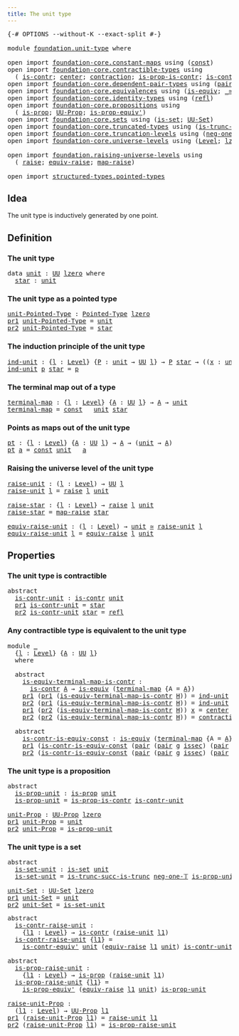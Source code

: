 ```yaml
---
title: The unit type
---
```


<pre class="Agda"><a id="39" class="Symbol">{-#</a> <a id="43" class="Keyword">OPTIONS</a> <a id="51" class="Pragma">--without-K</a> <a id="63" class="Pragma">--exact-split</a> <a id="77" class="Symbol">#-}</a>

<a id="82" class="Keyword">module</a> <a id="89" href="foundation.unit-type.html" class="Module">foundation.unit-type</a> <a id="110" class="Keyword">where</a>

<a id="117" class="Keyword">open</a> <a id="122" class="Keyword">import</a> <a id="129" href="foundation-core.constant-maps.html" class="Module">foundation-core.constant-maps</a> <a id="159" class="Keyword">using</a> <a id="165" class="Symbol">(</a><a id="166" href="foundation-core.constant-maps.html#216" class="Function">const</a><a id="171" class="Symbol">)</a>
<a id="173" class="Keyword">open</a> <a id="178" class="Keyword">import</a> <a id="185" href="foundation-core.contractible-types.html" class="Module">foundation-core.contractible-types</a> <a id="220" class="Keyword">using</a>
  <a id="228" class="Symbol">(</a> <a id="230" href="foundation-core.contractible-types.html#1006" class="Function">is-contr</a><a id="238" class="Symbol">;</a> <a id="240" href="foundation-core.contractible-types.html#1098" class="Function">center</a><a id="246" class="Symbol">;</a> <a id="248" href="foundation-core.contractible-types.html#1438" class="Function">contraction</a><a id="259" class="Symbol">;</a> <a id="261" href="foundation-core.contractible-types.html#6620" class="Function">is-prop-is-contr</a><a id="277" class="Symbol">;</a> <a id="279" href="foundation-core.contractible-types.html#3813" class="Function">is-contr-equiv&#39;</a><a id="294" class="Symbol">)</a>
<a id="296" class="Keyword">open</a> <a id="301" class="Keyword">import</a> <a id="308" href="foundation-core.dependent-pair-types.html" class="Module">foundation-core.dependent-pair-types</a> <a id="345" class="Keyword">using</a> <a id="351" class="Symbol">(</a><a id="352" href="foundation-core.dependent-pair-types.html#588" class="InductiveConstructor">pair</a><a id="356" class="Symbol">;</a> <a id="358" href="foundation-core.dependent-pair-types.html#605" class="Field">pr1</a><a id="361" class="Symbol">;</a> <a id="363" href="foundation-core.dependent-pair-types.html#617" class="Field">pr2</a><a id="366" class="Symbol">)</a>
<a id="368" class="Keyword">open</a> <a id="373" class="Keyword">import</a> <a id="380" href="foundation-core.equivalences.html" class="Module">foundation-core.equivalences</a> <a id="409" class="Keyword">using</a> <a id="415" class="Symbol">(</a><a id="416" href="foundation-core.equivalences.html#1556" class="Function">is-equiv</a><a id="424" class="Symbol">;</a> <a id="426" href="foundation-core.equivalences.html#1621" class="Function Operator">_≃_</a><a id="429" class="Symbol">)</a>
<a id="431" class="Keyword">open</a> <a id="436" class="Keyword">import</a> <a id="443" href="foundation-core.identity-types.html" class="Module">foundation-core.identity-types</a> <a id="474" class="Keyword">using</a> <a id="480" class="Symbol">(</a><a id="481" href="foundation-core.identity-types.html#1820" class="InductiveConstructor">refl</a><a id="485" class="Symbol">)</a>
<a id="487" class="Keyword">open</a> <a id="492" class="Keyword">import</a> <a id="499" href="foundation-core.propositions.html" class="Module">foundation-core.propositions</a> <a id="528" class="Keyword">using</a>
  <a id="536" class="Symbol">(</a> <a id="538" href="foundation-core.propositions.html#1309" class="Function">is-prop</a><a id="545" class="Symbol">;</a> <a id="547" href="foundation-core.propositions.html#1393" class="Function">UU-Prop</a><a id="554" class="Symbol">;</a> <a id="556" href="foundation-core.propositions.html#4884" class="Function">is-prop-equiv&#39;</a><a id="570" class="Symbol">)</a>
<a id="572" class="Keyword">open</a> <a id="577" class="Keyword">import</a> <a id="584" href="foundation-core.sets.html" class="Module">foundation-core.sets</a> <a id="605" class="Keyword">using</a> <a id="611" class="Symbol">(</a><a id="612" href="foundation-core.sets.html#1113" class="Function">is-set</a><a id="618" class="Symbol">;</a> <a id="620" href="foundation-core.sets.html#1190" class="Function">UU-Set</a><a id="626" class="Symbol">)</a>
<a id="628" class="Keyword">open</a> <a id="633" class="Keyword">import</a> <a id="640" href="foundation-core.truncated-types.html" class="Module">foundation-core.truncated-types</a> <a id="672" class="Keyword">using</a> <a id="678" class="Symbol">(</a><a id="679" href="foundation-core.truncated-types.html#2388" class="Function">is-trunc-succ-is-trunc</a><a id="701" class="Symbol">)</a>
<a id="703" class="Keyword">open</a> <a id="708" class="Keyword">import</a> <a id="715" href="foundation-core.truncation-levels.html" class="Module">foundation-core.truncation-levels</a> <a id="749" class="Keyword">using</a> <a id="755" class="Symbol">(</a><a id="756" href="foundation-core.truncation-levels.html#448" class="Function">neg-one-𝕋</a><a id="765" class="Symbol">)</a>
<a id="767" class="Keyword">open</a> <a id="772" class="Keyword">import</a> <a id="779" href="foundation-core.universe-levels.html" class="Module">foundation-core.universe-levels</a> <a id="811" class="Keyword">using</a> <a id="817" class="Symbol">(</a><a id="818" href="Agda.Primitive.html#597" class="Postulate">Level</a><a id="823" class="Symbol">;</a> <a id="825" href="Agda.Primitive.html#764" class="Primitive">lzero</a><a id="830" class="Symbol">;</a> <a id="832" href="foundation-core.universe-levels.html#235" class="Primitive">UU</a><a id="834" class="Symbol">)</a>

<a id="837" class="Keyword">open</a> <a id="842" class="Keyword">import</a> <a id="849" href="foundation.raising-universe-levels.html" class="Module">foundation.raising-universe-levels</a> <a id="884" class="Keyword">using</a>
  <a id="892" class="Symbol">(</a> <a id="894" href="foundation.raising-universe-levels.html#973" class="Datatype">raise</a><a id="899" class="Symbol">;</a> <a id="901" href="foundation.raising-universe-levels.html#1550" class="Function">equiv-raise</a><a id="912" class="Symbol">;</a> <a id="914" href="foundation.raising-universe-levels.html#1038" class="InductiveConstructor">map-raise</a><a id="923" class="Symbol">)</a>

<a id="926" class="Keyword">open</a> <a id="931" class="Keyword">import</a> <a id="938" href="structured-types.pointed-types.html" class="Module">structured-types.pointed-types</a>
</pre>
## Idea

The unit type is inductively generated by one point.

## Definition

### The unit type

<pre class="Agda"><a id="1079" class="Keyword">data</a> <a id="unit"></a><a id="1084" href="foundation.unit-type.html#1084" class="Datatype">unit</a> <a id="1089" class="Symbol">:</a> <a id="1091" href="foundation-core.universe-levels.html#235" class="Primitive">UU</a> <a id="1094" href="Agda.Primitive.html#764" class="Primitive">lzero</a> <a id="1100" class="Keyword">where</a>
  <a id="unit.star"></a><a id="1108" href="foundation.unit-type.html#1108" class="InductiveConstructor">star</a> <a id="1113" class="Symbol">:</a> <a id="1115" href="foundation.unit-type.html#1084" class="Datatype">unit</a>
</pre>
### The unit type as a pointed type

<pre class="Agda"><a id="unit-Pointed-Type"></a><a id="1170" href="foundation.unit-type.html#1170" class="Function">unit-Pointed-Type</a> <a id="1188" class="Symbol">:</a> <a id="1190" href="structured-types.pointed-types.html#383" class="Function">Pointed-Type</a> <a id="1203" href="Agda.Primitive.html#764" class="Primitive">lzero</a>
<a id="1209" href="foundation-core.dependent-pair-types.html#605" class="Field">pr1</a> <a id="1213" href="foundation.unit-type.html#1170" class="Function">unit-Pointed-Type</a> <a id="1231" class="Symbol">=</a> <a id="1233" href="foundation.unit-type.html#1084" class="Datatype">unit</a>
<a id="1238" href="foundation-core.dependent-pair-types.html#617" class="Field">pr2</a> <a id="1242" href="foundation.unit-type.html#1170" class="Function">unit-Pointed-Type</a> <a id="1260" class="Symbol">=</a> <a id="1262" href="foundation.unit-type.html#1108" class="InductiveConstructor">star</a>
</pre>
### The induction principle of the unit type

<pre class="Agda"><a id="ind-unit"></a><a id="1322" href="foundation.unit-type.html#1322" class="Function">ind-unit</a> <a id="1331" class="Symbol">:</a> <a id="1333" class="Symbol">{</a><a id="1334" href="foundation.unit-type.html#1334" class="Bound">l</a> <a id="1336" class="Symbol">:</a> <a id="1338" href="Agda.Primitive.html#597" class="Postulate">Level</a><a id="1343" class="Symbol">}</a> <a id="1345" class="Symbol">{</a><a id="1346" href="foundation.unit-type.html#1346" class="Bound">P</a> <a id="1348" class="Symbol">:</a> <a id="1350" href="foundation.unit-type.html#1084" class="Datatype">unit</a> <a id="1355" class="Symbol">→</a> <a id="1357" href="foundation-core.universe-levels.html#235" class="Primitive">UU</a> <a id="1360" href="foundation.unit-type.html#1334" class="Bound">l</a><a id="1361" class="Symbol">}</a> <a id="1363" class="Symbol">→</a> <a id="1365" href="foundation.unit-type.html#1346" class="Bound">P</a> <a id="1367" href="foundation.unit-type.html#1108" class="InductiveConstructor">star</a> <a id="1372" class="Symbol">→</a> <a id="1374" class="Symbol">((</a><a id="1376" href="foundation.unit-type.html#1376" class="Bound">x</a> <a id="1378" class="Symbol">:</a> <a id="1380" href="foundation.unit-type.html#1084" class="Datatype">unit</a><a id="1384" class="Symbol">)</a> <a id="1386" class="Symbol">→</a> <a id="1388" href="foundation.unit-type.html#1346" class="Bound">P</a> <a id="1390" href="foundation.unit-type.html#1376" class="Bound">x</a><a id="1391" class="Symbol">)</a>
<a id="1393" href="foundation.unit-type.html#1322" class="Function">ind-unit</a> <a id="1402" href="foundation.unit-type.html#1402" class="Bound">p</a> <a id="1404" href="foundation.unit-type.html#1108" class="InductiveConstructor">star</a> <a id="1409" class="Symbol">=</a> <a id="1411" href="foundation.unit-type.html#1402" class="Bound">p</a>
</pre>
### The terminal map out of a type

<pre class="Agda"><a id="terminal-map"></a><a id="1462" href="foundation.unit-type.html#1462" class="Function">terminal-map</a> <a id="1475" class="Symbol">:</a> <a id="1477" class="Symbol">{</a><a id="1478" href="foundation.unit-type.html#1478" class="Bound">l</a> <a id="1480" class="Symbol">:</a> <a id="1482" href="Agda.Primitive.html#597" class="Postulate">Level</a><a id="1487" class="Symbol">}</a> <a id="1489" class="Symbol">{</a><a id="1490" href="foundation.unit-type.html#1490" class="Bound">A</a> <a id="1492" class="Symbol">:</a> <a id="1494" href="foundation-core.universe-levels.html#235" class="Primitive">UU</a> <a id="1497" href="foundation.unit-type.html#1478" class="Bound">l</a><a id="1498" class="Symbol">}</a> <a id="1500" class="Symbol">→</a> <a id="1502" href="foundation.unit-type.html#1490" class="Bound">A</a> <a id="1504" class="Symbol">→</a> <a id="1506" href="foundation.unit-type.html#1084" class="Datatype">unit</a>
<a id="1511" href="foundation.unit-type.html#1462" class="Function">terminal-map</a> <a id="1524" class="Symbol">=</a> <a id="1526" href="foundation-core.constant-maps.html#216" class="Function">const</a> <a id="1532" class="Symbol">_</a> <a id="1534" href="foundation.unit-type.html#1084" class="Datatype">unit</a> <a id="1539" href="foundation.unit-type.html#1108" class="InductiveConstructor">star</a>
</pre>
### Points as maps out of the unit type

<pre class="Agda"><a id="pt"></a><a id="1598" href="foundation.unit-type.html#1598" class="Function">pt</a> <a id="1601" class="Symbol">:</a> <a id="1603" class="Symbol">{</a><a id="1604" href="foundation.unit-type.html#1604" class="Bound">l</a> <a id="1606" class="Symbol">:</a> <a id="1608" href="Agda.Primitive.html#597" class="Postulate">Level</a><a id="1613" class="Symbol">}</a> <a id="1615" class="Symbol">{</a><a id="1616" href="foundation.unit-type.html#1616" class="Bound">A</a> <a id="1618" class="Symbol">:</a> <a id="1620" href="foundation-core.universe-levels.html#235" class="Primitive">UU</a> <a id="1623" href="foundation.unit-type.html#1604" class="Bound">l</a><a id="1624" class="Symbol">}</a> <a id="1626" class="Symbol">→</a> <a id="1628" href="foundation.unit-type.html#1616" class="Bound">A</a> <a id="1630" class="Symbol">→</a> <a id="1632" class="Symbol">(</a><a id="1633" href="foundation.unit-type.html#1084" class="Datatype">unit</a> <a id="1638" class="Symbol">→</a> <a id="1640" href="foundation.unit-type.html#1616" class="Bound">A</a><a id="1641" class="Symbol">)</a>
<a id="1643" href="foundation.unit-type.html#1598" class="Function">pt</a> <a id="1646" href="foundation.unit-type.html#1646" class="Bound">a</a> <a id="1648" class="Symbol">=</a> <a id="1650" href="foundation-core.constant-maps.html#216" class="Function">const</a> <a id="1656" href="foundation.unit-type.html#1084" class="Datatype">unit</a> <a id="1661" class="Symbol">_</a> <a id="1663" href="foundation.unit-type.html#1646" class="Bound">a</a>
</pre>
### Raising the universe level of the unit type

<pre class="Agda"><a id="raise-unit"></a><a id="1727" href="foundation.unit-type.html#1727" class="Function">raise-unit</a> <a id="1738" class="Symbol">:</a> <a id="1740" class="Symbol">(</a><a id="1741" href="foundation.unit-type.html#1741" class="Bound">l</a> <a id="1743" class="Symbol">:</a> <a id="1745" href="Agda.Primitive.html#597" class="Postulate">Level</a><a id="1750" class="Symbol">)</a> <a id="1752" class="Symbol">→</a> <a id="1754" href="foundation-core.universe-levels.html#235" class="Primitive">UU</a> <a id="1757" href="foundation.unit-type.html#1741" class="Bound">l</a>
<a id="1759" href="foundation.unit-type.html#1727" class="Function">raise-unit</a> <a id="1770" href="foundation.unit-type.html#1770" class="Bound">l</a> <a id="1772" class="Symbol">=</a> <a id="1774" href="foundation.raising-universe-levels.html#973" class="Datatype">raise</a> <a id="1780" href="foundation.unit-type.html#1770" class="Bound">l</a> <a id="1782" href="foundation.unit-type.html#1084" class="Datatype">unit</a>

<a id="raise-star"></a><a id="1788" href="foundation.unit-type.html#1788" class="Function">raise-star</a> <a id="1799" class="Symbol">:</a> <a id="1801" class="Symbol">{</a><a id="1802" href="foundation.unit-type.html#1802" class="Bound">l</a> <a id="1804" class="Symbol">:</a> <a id="1806" href="Agda.Primitive.html#597" class="Postulate">Level</a><a id="1811" class="Symbol">}</a> <a id="1813" class="Symbol">→</a> <a id="1815" href="foundation.raising-universe-levels.html#973" class="Datatype">raise</a> <a id="1821" href="foundation.unit-type.html#1802" class="Bound">l</a> <a id="1823" href="foundation.unit-type.html#1084" class="Datatype">unit</a>
<a id="1828" href="foundation.unit-type.html#1788" class="Function">raise-star</a> <a id="1839" class="Symbol">=</a> <a id="1841" href="foundation.raising-universe-levels.html#1038" class="InductiveConstructor">map-raise</a> <a id="1851" href="foundation.unit-type.html#1108" class="InductiveConstructor">star</a>

<a id="equiv-raise-unit"></a><a id="1857" href="foundation.unit-type.html#1857" class="Function">equiv-raise-unit</a> <a id="1874" class="Symbol">:</a> <a id="1876" class="Symbol">(</a><a id="1877" href="foundation.unit-type.html#1877" class="Bound">l</a> <a id="1879" class="Symbol">:</a> <a id="1881" href="Agda.Primitive.html#597" class="Postulate">Level</a><a id="1886" class="Symbol">)</a> <a id="1888" class="Symbol">→</a> <a id="1890" href="foundation.unit-type.html#1084" class="Datatype">unit</a> <a id="1895" href="foundation-core.equivalences.html#1621" class="Function Operator">≃</a> <a id="1897" href="foundation.unit-type.html#1727" class="Function">raise-unit</a> <a id="1908" href="foundation.unit-type.html#1877" class="Bound">l</a>
<a id="1910" href="foundation.unit-type.html#1857" class="Function">equiv-raise-unit</a> <a id="1927" href="foundation.unit-type.html#1927" class="Bound">l</a> <a id="1929" class="Symbol">=</a> <a id="1931" href="foundation.raising-universe-levels.html#1550" class="Function">equiv-raise</a> <a id="1943" href="foundation.unit-type.html#1927" class="Bound">l</a> <a id="1945" href="foundation.unit-type.html#1084" class="Datatype">unit</a>
</pre>
## Properties

### The unit type is contractible

<pre class="Agda"><a id="2013" class="Keyword">abstract</a>
  <a id="is-contr-unit"></a><a id="2024" href="foundation.unit-type.html#2024" class="Function">is-contr-unit</a> <a id="2038" class="Symbol">:</a> <a id="2040" href="foundation-core.contractible-types.html#1006" class="Function">is-contr</a> <a id="2049" href="foundation.unit-type.html#1084" class="Datatype">unit</a>
  <a id="2056" href="foundation-core.dependent-pair-types.html#605" class="Field">pr1</a> <a id="2060" href="foundation.unit-type.html#2024" class="Function">is-contr-unit</a> <a id="2074" class="Symbol">=</a> <a id="2076" href="foundation.unit-type.html#1108" class="InductiveConstructor">star</a>
  <a id="2083" href="foundation-core.dependent-pair-types.html#617" class="Field">pr2</a> <a id="2087" href="foundation.unit-type.html#2024" class="Function">is-contr-unit</a> <a id="2101" href="foundation.unit-type.html#1108" class="InductiveConstructor">star</a> <a id="2106" class="Symbol">=</a> <a id="2108" href="foundation-core.identity-types.html#1820" class="InductiveConstructor">refl</a>
</pre>
### Any contractible type is equivalent to the unit type

<pre class="Agda"><a id="2184" class="Keyword">module</a> <a id="2191" href="foundation.unit-type.html#2191" class="Module">_</a>
  <a id="2195" class="Symbol">{</a><a id="2196" href="foundation.unit-type.html#2196" class="Bound">l</a> <a id="2198" class="Symbol">:</a> <a id="2200" href="Agda.Primitive.html#597" class="Postulate">Level</a><a id="2205" class="Symbol">}</a> <a id="2207" class="Symbol">{</a><a id="2208" href="foundation.unit-type.html#2208" class="Bound">A</a> <a id="2210" class="Symbol">:</a> <a id="2212" href="foundation-core.universe-levels.html#235" class="Primitive">UU</a> <a id="2215" href="foundation.unit-type.html#2196" class="Bound">l</a><a id="2216" class="Symbol">}</a>
  <a id="2220" class="Keyword">where</a>

  <a id="2229" class="Keyword">abstract</a>
    <a id="2242" href="foundation.unit-type.html#2242" class="Function">is-equiv-terminal-map-is-contr</a> <a id="2273" class="Symbol">:</a>
      <a id="2281" href="foundation-core.contractible-types.html#1006" class="Function">is-contr</a> <a id="2290" href="foundation.unit-type.html#2208" class="Bound">A</a> <a id="2292" class="Symbol">→</a> <a id="2294" href="foundation-core.equivalences.html#1556" class="Function">is-equiv</a> <a id="2303" class="Symbol">(</a><a id="2304" href="foundation.unit-type.html#1462" class="Function">terminal-map</a> <a id="2317" class="Symbol">{</a><a id="2318" class="Argument">A</a> <a id="2320" class="Symbol">=</a> <a id="2322" href="foundation.unit-type.html#2208" class="Bound">A</a><a id="2323" class="Symbol">})</a>
    <a id="2330" href="foundation-core.dependent-pair-types.html#605" class="Field">pr1</a> <a id="2334" class="Symbol">(</a><a id="2335" href="foundation-core.dependent-pair-types.html#605" class="Field">pr1</a> <a id="2339" class="Symbol">(</a><a id="2340" href="foundation.unit-type.html#2242" class="Function">is-equiv-terminal-map-is-contr</a> <a id="2371" href="foundation.unit-type.html#2371" class="Bound">H</a><a id="2372" class="Symbol">))</a> <a id="2375" class="Symbol">=</a> <a id="2377" href="foundation.unit-type.html#1322" class="Function">ind-unit</a> <a id="2386" class="Symbol">(</a><a id="2387" href="foundation-core.contractible-types.html#1098" class="Function">center</a> <a id="2394" href="foundation.unit-type.html#2371" class="Bound">H</a><a id="2395" class="Symbol">)</a>
    <a id="2401" href="foundation-core.dependent-pair-types.html#617" class="Field">pr2</a> <a id="2405" class="Symbol">(</a><a id="2406" href="foundation-core.dependent-pair-types.html#605" class="Field">pr1</a> <a id="2410" class="Symbol">(</a><a id="2411" href="foundation.unit-type.html#2242" class="Function">is-equiv-terminal-map-is-contr</a> <a id="2442" href="foundation.unit-type.html#2442" class="Bound">H</a><a id="2443" class="Symbol">))</a> <a id="2446" class="Symbol">=</a> <a id="2448" href="foundation.unit-type.html#1322" class="Function">ind-unit</a> <a id="2457" href="foundation-core.identity-types.html#1820" class="InductiveConstructor">refl</a>
    <a id="2466" href="foundation-core.dependent-pair-types.html#605" class="Field">pr1</a> <a id="2470" class="Symbol">(</a><a id="2471" href="foundation-core.dependent-pair-types.html#617" class="Field">pr2</a> <a id="2475" class="Symbol">(</a><a id="2476" href="foundation.unit-type.html#2242" class="Function">is-equiv-terminal-map-is-contr</a> <a id="2507" href="foundation.unit-type.html#2507" class="Bound">H</a><a id="2508" class="Symbol">))</a> <a id="2511" href="foundation.unit-type.html#2511" class="Bound">x</a> <a id="2513" class="Symbol">=</a> <a id="2515" href="foundation-core.contractible-types.html#1098" class="Function">center</a> <a id="2522" href="foundation.unit-type.html#2507" class="Bound">H</a>
    <a id="2528" href="foundation-core.dependent-pair-types.html#617" class="Field">pr2</a> <a id="2532" class="Symbol">(</a><a id="2533" href="foundation-core.dependent-pair-types.html#617" class="Field">pr2</a> <a id="2537" class="Symbol">(</a><a id="2538" href="foundation.unit-type.html#2242" class="Function">is-equiv-terminal-map-is-contr</a> <a id="2569" href="foundation.unit-type.html#2569" class="Bound">H</a><a id="2570" class="Symbol">))</a> <a id="2573" class="Symbol">=</a> <a id="2575" href="foundation-core.contractible-types.html#1438" class="Function">contraction</a> <a id="2587" href="foundation.unit-type.html#2569" class="Bound">H</a>

  <a id="2592" class="Keyword">abstract</a>
    <a id="2605" href="foundation.unit-type.html#2605" class="Function">is-contr-is-equiv-const</a> <a id="2629" class="Symbol">:</a> <a id="2631" href="foundation-core.equivalences.html#1556" class="Function">is-equiv</a> <a id="2640" class="Symbol">(</a><a id="2641" href="foundation.unit-type.html#1462" class="Function">terminal-map</a> <a id="2654" class="Symbol">{</a><a id="2655" class="Argument">A</a> <a id="2657" class="Symbol">=</a> <a id="2659" href="foundation.unit-type.html#2208" class="Bound">A</a><a id="2660" class="Symbol">})</a> <a id="2663" class="Symbol">→</a> <a id="2665" href="foundation-core.contractible-types.html#1006" class="Function">is-contr</a> <a id="2674" href="foundation.unit-type.html#2208" class="Bound">A</a>
    <a id="2680" href="foundation-core.dependent-pair-types.html#605" class="Field">pr1</a> <a id="2684" class="Symbol">(</a><a id="2685" href="foundation.unit-type.html#2605" class="Function">is-contr-is-equiv-const</a> <a id="2709" class="Symbol">(</a><a id="2710" href="foundation-core.dependent-pair-types.html#588" class="InductiveConstructor">pair</a> <a id="2715" class="Symbol">(</a><a id="2716" href="foundation-core.dependent-pair-types.html#588" class="InductiveConstructor">pair</a> <a id="2721" href="foundation.unit-type.html#2721" class="Bound">g</a> <a id="2723" href="foundation.unit-type.html#2723" class="Bound">issec</a><a id="2728" class="Symbol">)</a> <a id="2730" class="Symbol">(</a><a id="2731" href="foundation-core.dependent-pair-types.html#588" class="InductiveConstructor">pair</a> <a id="2736" href="foundation.unit-type.html#2736" class="Bound">h</a> <a id="2738" href="foundation.unit-type.html#2738" class="Bound">isretr</a><a id="2744" class="Symbol">)))</a> <a id="2748" class="Symbol">=</a> <a id="2750" href="foundation.unit-type.html#2736" class="Bound">h</a> <a id="2752" href="foundation.unit-type.html#1108" class="InductiveConstructor">star</a>
    <a id="2761" href="foundation-core.dependent-pair-types.html#617" class="Field">pr2</a> <a id="2765" class="Symbol">(</a><a id="2766" href="foundation.unit-type.html#2605" class="Function">is-contr-is-equiv-const</a> <a id="2790" class="Symbol">(</a><a id="2791" href="foundation-core.dependent-pair-types.html#588" class="InductiveConstructor">pair</a> <a id="2796" class="Symbol">(</a><a id="2797" href="foundation-core.dependent-pair-types.html#588" class="InductiveConstructor">pair</a> <a id="2802" href="foundation.unit-type.html#2802" class="Bound">g</a> <a id="2804" href="foundation.unit-type.html#2804" class="Bound">issec</a><a id="2809" class="Symbol">)</a> <a id="2811" class="Symbol">(</a><a id="2812" href="foundation-core.dependent-pair-types.html#588" class="InductiveConstructor">pair</a> <a id="2817" href="foundation.unit-type.html#2817" class="Bound">h</a> <a id="2819" href="foundation.unit-type.html#2819" class="Bound">isretr</a><a id="2825" class="Symbol">)))</a> <a id="2829" class="Symbol">=</a> <a id="2831" href="foundation.unit-type.html#2819" class="Bound">isretr</a>
</pre>
### The unit type is a proposition

<pre class="Agda"><a id="2887" class="Keyword">abstract</a>
  <a id="is-prop-unit"></a><a id="2898" href="foundation.unit-type.html#2898" class="Function">is-prop-unit</a> <a id="2911" class="Symbol">:</a> <a id="2913" href="foundation-core.propositions.html#1309" class="Function">is-prop</a> <a id="2921" href="foundation.unit-type.html#1084" class="Datatype">unit</a>
  <a id="2928" href="foundation.unit-type.html#2898" class="Function">is-prop-unit</a> <a id="2941" class="Symbol">=</a> <a id="2943" href="foundation-core.contractible-types.html#6620" class="Function">is-prop-is-contr</a> <a id="2960" href="foundation.unit-type.html#2024" class="Function">is-contr-unit</a>

<a id="unit-Prop"></a><a id="2975" href="foundation.unit-type.html#2975" class="Function">unit-Prop</a> <a id="2985" class="Symbol">:</a> <a id="2987" href="foundation-core.propositions.html#1393" class="Function">UU-Prop</a> <a id="2995" href="Agda.Primitive.html#764" class="Primitive">lzero</a>
<a id="3001" href="foundation-core.dependent-pair-types.html#605" class="Field">pr1</a> <a id="3005" href="foundation.unit-type.html#2975" class="Function">unit-Prop</a> <a id="3015" class="Symbol">=</a> <a id="3017" href="foundation.unit-type.html#1084" class="Datatype">unit</a>
<a id="3022" href="foundation-core.dependent-pair-types.html#617" class="Field">pr2</a> <a id="3026" href="foundation.unit-type.html#2975" class="Function">unit-Prop</a> <a id="3036" class="Symbol">=</a> <a id="3038" href="foundation.unit-type.html#2898" class="Function">is-prop-unit</a>
</pre>
### The unit type is a set

<pre class="Agda"><a id="3092" class="Keyword">abstract</a>
  <a id="is-set-unit"></a><a id="3103" href="foundation.unit-type.html#3103" class="Function">is-set-unit</a> <a id="3115" class="Symbol">:</a> <a id="3117" href="foundation-core.sets.html#1113" class="Function">is-set</a> <a id="3124" href="foundation.unit-type.html#1084" class="Datatype">unit</a>
  <a id="3131" href="foundation.unit-type.html#3103" class="Function">is-set-unit</a> <a id="3143" class="Symbol">=</a> <a id="3145" href="foundation-core.truncated-types.html#2388" class="Function">is-trunc-succ-is-trunc</a> <a id="3168" href="foundation-core.truncation-levels.html#448" class="Function">neg-one-𝕋</a> <a id="3178" href="foundation.unit-type.html#2898" class="Function">is-prop-unit</a>

<a id="unit-Set"></a><a id="3192" href="foundation.unit-type.html#3192" class="Function">unit-Set</a> <a id="3201" class="Symbol">:</a> <a id="3203" href="foundation-core.sets.html#1190" class="Function">UU-Set</a> <a id="3210" href="Agda.Primitive.html#764" class="Primitive">lzero</a>
<a id="3216" href="foundation-core.dependent-pair-types.html#605" class="Field">pr1</a> <a id="3220" href="foundation.unit-type.html#3192" class="Function">unit-Set</a> <a id="3229" class="Symbol">=</a> <a id="3231" href="foundation.unit-type.html#1084" class="Datatype">unit</a>
<a id="3236" href="foundation-core.dependent-pair-types.html#617" class="Field">pr2</a> <a id="3240" href="foundation.unit-type.html#3192" class="Function">unit-Set</a> <a id="3249" class="Symbol">=</a> <a id="3251" href="foundation.unit-type.html#3103" class="Function">is-set-unit</a>
</pre>
<pre class="Agda"><a id="3276" class="Keyword">abstract</a>
  <a id="is-contr-raise-unit"></a><a id="3287" href="foundation.unit-type.html#3287" class="Function">is-contr-raise-unit</a> <a id="3307" class="Symbol">:</a>
    <a id="3313" class="Symbol">{</a><a id="3314" href="foundation.unit-type.html#3314" class="Bound">l1</a> <a id="3317" class="Symbol">:</a> <a id="3319" href="Agda.Primitive.html#597" class="Postulate">Level</a><a id="3324" class="Symbol">}</a> <a id="3326" class="Symbol">→</a> <a id="3328" href="foundation-core.contractible-types.html#1006" class="Function">is-contr</a> <a id="3337" class="Symbol">(</a><a id="3338" href="foundation.unit-type.html#1727" class="Function">raise-unit</a> <a id="3349" href="foundation.unit-type.html#3314" class="Bound">l1</a><a id="3351" class="Symbol">)</a>
  <a id="3355" href="foundation.unit-type.html#3287" class="Function">is-contr-raise-unit</a> <a id="3375" class="Symbol">{</a><a id="3376" href="foundation.unit-type.html#3376" class="Bound">l1</a><a id="3378" class="Symbol">}</a> <a id="3380" class="Symbol">=</a>
    <a id="3386" href="foundation-core.contractible-types.html#3813" class="Function">is-contr-equiv&#39;</a> <a id="3402" href="foundation.unit-type.html#1084" class="Datatype">unit</a> <a id="3407" class="Symbol">(</a><a id="3408" href="foundation.raising-universe-levels.html#1550" class="Function">equiv-raise</a> <a id="3420" href="foundation.unit-type.html#3376" class="Bound">l1</a> <a id="3423" href="foundation.unit-type.html#1084" class="Datatype">unit</a><a id="3427" class="Symbol">)</a> <a id="3429" href="foundation.unit-type.html#2024" class="Function">is-contr-unit</a>

<a id="3444" class="Keyword">abstract</a>
  <a id="is-prop-raise-unit"></a><a id="3455" href="foundation.unit-type.html#3455" class="Function">is-prop-raise-unit</a> <a id="3474" class="Symbol">:</a>
    <a id="3480" class="Symbol">{</a><a id="3481" href="foundation.unit-type.html#3481" class="Bound">l1</a> <a id="3484" class="Symbol">:</a> <a id="3486" href="Agda.Primitive.html#597" class="Postulate">Level</a><a id="3491" class="Symbol">}</a> <a id="3493" class="Symbol">→</a> <a id="3495" href="foundation-core.propositions.html#1309" class="Function">is-prop</a> <a id="3503" class="Symbol">(</a><a id="3504" href="foundation.unit-type.html#1727" class="Function">raise-unit</a> <a id="3515" href="foundation.unit-type.html#3481" class="Bound">l1</a><a id="3517" class="Symbol">)</a>
  <a id="3521" href="foundation.unit-type.html#3455" class="Function">is-prop-raise-unit</a> <a id="3540" class="Symbol">{</a><a id="3541" href="foundation.unit-type.html#3541" class="Bound">l1</a><a id="3543" class="Symbol">}</a> <a id="3545" class="Symbol">=</a>
    <a id="3551" href="foundation-core.propositions.html#4884" class="Function">is-prop-equiv&#39;</a> <a id="3566" class="Symbol">(</a><a id="3567" href="foundation.raising-universe-levels.html#1550" class="Function">equiv-raise</a> <a id="3579" href="foundation.unit-type.html#3541" class="Bound">l1</a> <a id="3582" href="foundation.unit-type.html#1084" class="Datatype">unit</a><a id="3586" class="Symbol">)</a> <a id="3588" href="foundation.unit-type.html#2898" class="Function">is-prop-unit</a>

<a id="raise-unit-Prop"></a><a id="3602" href="foundation.unit-type.html#3602" class="Function">raise-unit-Prop</a> <a id="3618" class="Symbol">:</a>
  <a id="3622" class="Symbol">(</a><a id="3623" href="foundation.unit-type.html#3623" class="Bound">l1</a> <a id="3626" class="Symbol">:</a> <a id="3628" href="Agda.Primitive.html#597" class="Postulate">Level</a><a id="3633" class="Symbol">)</a> <a id="3635" class="Symbol">→</a> <a id="3637" href="foundation-core.propositions.html#1393" class="Function">UU-Prop</a> <a id="3645" href="foundation.unit-type.html#3623" class="Bound">l1</a>
<a id="3648" href="foundation-core.dependent-pair-types.html#605" class="Field">pr1</a> <a id="3652" class="Symbol">(</a><a id="3653" href="foundation.unit-type.html#3602" class="Function">raise-unit-Prop</a> <a id="3669" href="foundation.unit-type.html#3669" class="Bound">l1</a><a id="3671" class="Symbol">)</a> <a id="3673" class="Symbol">=</a> <a id="3675" href="foundation.unit-type.html#1727" class="Function">raise-unit</a> <a id="3686" href="foundation.unit-type.html#3669" class="Bound">l1</a>
<a id="3689" href="foundation-core.dependent-pair-types.html#617" class="Field">pr2</a> <a id="3693" class="Symbol">(</a><a id="3694" href="foundation.unit-type.html#3602" class="Function">raise-unit-Prop</a> <a id="3710" href="foundation.unit-type.html#3710" class="Bound">l1</a><a id="3712" class="Symbol">)</a> <a id="3714" class="Symbol">=</a> <a id="3716" href="foundation.unit-type.html#3455" class="Function">is-prop-raise-unit</a>
</pre>